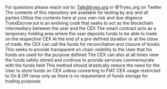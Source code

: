 For questions please reach out to: Talk@tryex.org or @Tryex_org on Twitter
The contents of this repository are available for testing by any and all parties
Utilize the contents here at your own risk and due diigence
TryexEscrow.sol is an evolving code that seeks to act as the blockchain intermediary between the user and the CEX
The smart contract acts as a temporary holding area where the user deposits funds to be able to trade on the respective CEX
At the end of a pre-defined duration or at the close of trade, the CEX can call the funds for reconciliation and closure of books
This seeks to provide transparent on chain visibility to the User that his funds are used for the purpose defined
The CEX can also at all times view the funds safely stored and continue to provide services commensurate with the funds held
This method should drastically reduce the need for the User to store funds on CEX unless converting to FIAT
CEX usage restricted to On & Off ramp only as there is no requirement of funds storage for trading purposes 
